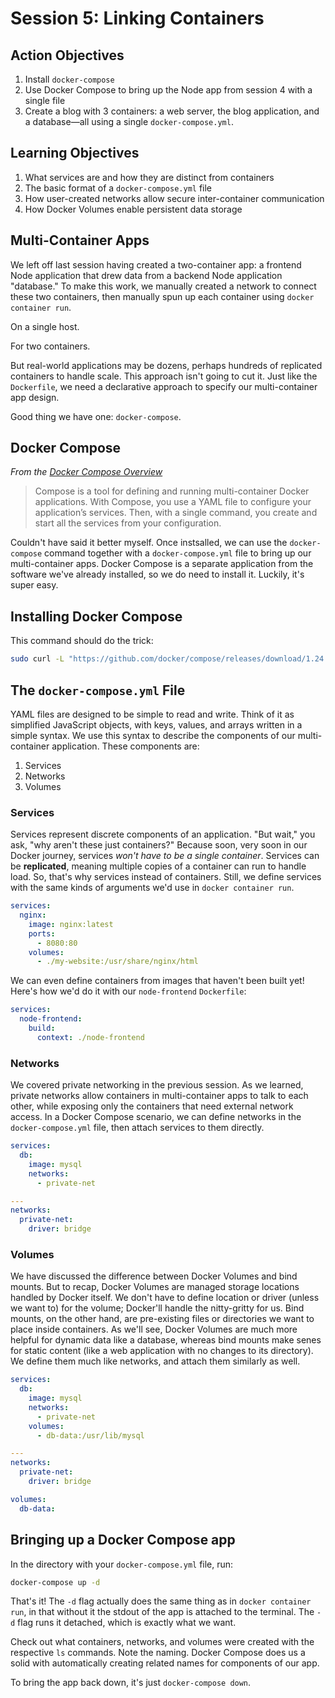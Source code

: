 # Session 5: Linking Containers

## Action Objectives

1. Install `docker-compose`
2. Use Docker Compose to bring up the Node app from session 4 with a single file
3. Create a blog with 3 containers: a web server, the blog application, and a database—all using a single `docker-compose.yml`.

## Learning Objectives

1. What services are and how they are distinct from containers
2. The basic format of a `docker-compose.yml` file
3. How user-created networks allow secure inter-container communication
4. How Docker Volumes enable persistent data storage

## Multi-Container Apps

We left off last session having created a two-container app: a frontend Node application that drew data from a backend Node application "database." To make this work, we manually created a network to connect these two containers, then manually spun up each container using `docker container run`.

On a single host.

For two containers.

But real-world applications may be dozens, perhaps hundreds of replicated containers to handle scale. This approach isn't going to cut it. Just like the `Dockerfile`, we need a declarative approach to specify our multi-container app design.

Good thing we have one: `docker-compose`.

## Docker Compose

_From the [Docker Compose Overview](https://docs.docker.com/compose/overview/)_

> Compose is a tool for defining and running multi-container Docker applications. With Compose, you use a YAML file to configure your application’s services. Then, with a single command, you create and start all the services from your configuration. 

Couldn't have said it better myself. Once instsalled, we can use the `docker-compose` command together with a `docker-compose.yml` file to bring up our multi-container apps. Docker Compose is a separate application from the software we've already installed, so we do need to install it. Luckily, it's super easy.

## Installing Docker Compose

This command should do the trick:

```bash
sudo curl -L "https://github.com/docker/compose/releases/download/1.24.0/docker-compose-$(uname -s)-$(uname -m)" -o /usr/local/bin/docker-compose
```

## The `docker-compose.yml` File

YAML files are designed to be simple to read and write. Think of it as simplified JavaScript objects, with keys, values, and arrays written in a simple syntax. We use this syntax to describe the components of our multi-container application. These components are:

1. Services
2. Networks
3. Volumes

### Services

Services represent discrete components of an application. "But wait," you ask, "why aren't these just containers?" Because soon, very soon in our Docker journey, services _won't have to be a single container_. Services can be **replicated**, meaning multiple copies of a container can run to handle load. So, that's why services instead of containers. Still, we define services with the same kinds of arguments we'd use in `docker container run`.

```yaml
services:
  nginx:
    image: nginx:latest
    ports:
      - 8080:80
    volumes:
      - ./my-website:/usr/share/nginx/html
```

We can even define containers from images that haven't been built yet! Here's how we'd do it with our `node-frontend` `Dockerfile`:

```yaml
services:
  node-frontend:
    build:
      context: ./node-frontend
```

### Networks

We covered private networking in the previous session. As we learned, private networks allow containers in multi-container apps to talk to each other, while exposing only the containers that need external network access. In a Docker Compose scenario, we can define networks in the `docker-compose.yml` file, then attach services to them directly.

```yaml
services:
  db:
    image: mysql
    networks:
      - private-net

---
networks:
  private-net:
    driver: bridge
```
      
### Volumes

We have discussed the difference between Docker Volumes and bind mounts. But to recap, Docker Volumes are managed storage locations handled by Docker itself. We don't have to define location or driver (unless we want to) for the volume; Docker'll handle the nitty-gritty for us. Bind mounts, on the other hand, are pre-existing files or directories we want to place inside containers. As we'll see, Docker Volumes are much more helpful for dynamic data like a database, whereas bind mounts make senes for static content (like a web application with no changes to its directory). We define them much like networks, and attach them similarly as well.


```yaml
services:
  db:
    image: mysql
    networks:
      - private-net
    volumes:
      - db-data:/usr/lib/mysql

---
networks:
  private-net:
    driver: bridge

volumes:
  db-data:
```

## Bringing up a Docker Compose app

In the directory with your `docker-compose.yml` file, run:

```bash
docker-compose up -d
```

That's it! The `-d` flag actually does the same thing as in `docker container run`, in that without it the stdout of the app is attached to the terminal. The `-d` flag runs it detached, which is exactly what we want. 

Check out what containers, networks, and volumes were created with the respective `ls` commands. Note the naming. Docker Compose does us a solid with automatically creating related names for components of our app.

To bring the app back down, it's just `docker-compose down`.

